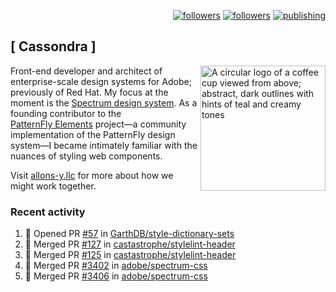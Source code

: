 <p align="right"><a rel="me" href="https://front-end.social/@castastrophe">
    <img alt="followers" title="Follow me on Mastodon" src="https://img.shields.io/mastodon/follow/109297102751309835?domain=https%3A%2F%2Ffront-end.social&label=Follow&logo=mastodon&logoColor=white&style=for-the-badge&labelColor=008080&color=006969"/></a>
  <a href="https://codepen.io/castastrophe/">
    <img alt="followers" title="Follow me on CodePen" src="https://img.shields.io/badge/23-1?color=640464&labelColor=7c007c&style=for-the-badge&logo=codepen&label=Follow"/></a>
<a href="https://castastrophe.medium.com/">
    <img alt="publishing" title="View articles on Medium" src="https://img.shields.io/badge/107-1?color=666&labelColor=444&label=subscribe&logo=medium&logoColor=white&style=for-the-badge"/></a>
</p>

## [&nbsp;Cassondra&nbsp;]

<img align="right" src="https://github-production-user-asset-6210df.s3.amazonaws.com/1840295/253016758-ba468774-1cd3-42c2-8f43-947b5eeb5edf.png" height="200" alt="A circular logo of a coffee cup viewed from above; abstract, dark outlines with hints of teal and creamy tones">

Front-end developer and architect of enterprise-scale design systems for Adobe; previously of Red Hat. My focus at the moment is the [Spectrum design system](https://github.com/adobe/spectrum-css). As a founding contributor to the [PatternFly&nbsp;Elements](https://github.com/patternfly/patternfly-elements) project&mdash;a community implementation of the PatternFly design system&mdash;I became intimately familiar with the nuances of styling web components.

Visit [allons-y.llc](http://allons-y.llc/) for more about how we might work together.

### Recent activity

<!--START_SECTION:activity-->
1. 💪 Opened PR [#57](https://github.com/GarthDB/style-dictionary-sets/pull/57) in [GarthDB/style-dictionary-sets](https://github.com/GarthDB/style-dictionary-sets)
2. 🎉 Merged PR [#127](https://github.com/castastrophe/stylelint-header/pull/127) in [castastrophe/stylelint-header](https://github.com/castastrophe/stylelint-header)
3. 🎉 Merged PR [#125](https://github.com/castastrophe/stylelint-header/pull/125) in [castastrophe/stylelint-header](https://github.com/castastrophe/stylelint-header)
4. 🎉 Merged PR [#3402](https://github.com/adobe/spectrum-css/pull/3402) in [adobe/spectrum-css](https://github.com/adobe/spectrum-css)
5. 🎉 Merged PR [#3406](https://github.com/adobe/spectrum-css/pull/3406) in [adobe/spectrum-css](https://github.com/adobe/spectrum-css)
<!--END_SECTION:activity-->
